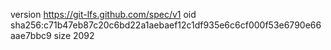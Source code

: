 version https://git-lfs.github.com/spec/v1
oid sha256:c71b47eb87c20c6bd22a1aebaef12c1df935e6c6cf000f53e6790e66aae7bbc9
size 2092
